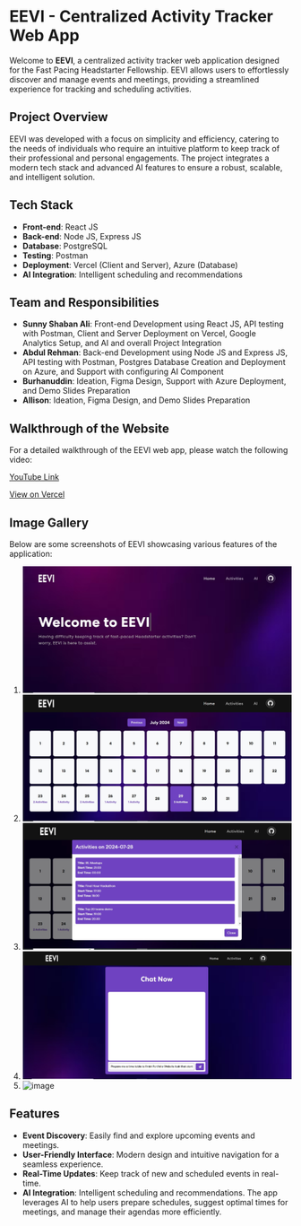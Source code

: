 # EEVI - Centralized Activity Tracker Web App

Welcome to **EEVI**, a centralized activity tracker web application designed for the Fast Pacing Headstarter Fellowship. EEVI allows users to effortlessly discover and manage events and meetings, providing a streamlined experience for tracking and scheduling activities.

## Project Overview

EEVI was developed with a focus on simplicity and efficiency, catering to the needs of individuals who require an intuitive platform to keep track of their professional and personal engagements. The project integrates a modern tech stack and advanced AI features to ensure a robust, scalable, and intelligent solution.

## Tech Stack

- **Front-end**: React JS
- **Back-end**: Node JS, Express JS
- **Database**: PostgreSQL
- **Testing**: Postman
- **Deployment**: Vercel (Client and Server), Azure (Database)
- **AI Integration**: Intelligent scheduling and recommendations

## Team and Responsibilities

- **Sunny Shaban Ali**: Front-end Development using React JS, API testing with Postman, Client and Server Deployment on Vercel, Google Analytics Setup, and AI and overall Project Integration
- **Abdul Rehman**: Back-end Development using Node JS and Express JS, API testing with Postman, Postgres Database Creation and Deployment on Azure, and Support with configuring AI Component
- **Burhanuddin**: Ideation, Figma Design, Support with Azure Deployment, and Demo Slides Preparation
- **Allison**: Ideation, Figma Design, and Demo Slides Preparation

## Walkthrough of the Website

For a detailed walkthrough of the EEVI web app, please watch the following video:

[YouTube Link](https://youtu.be/RyYKJZefvKc)

[View on Vercel](https://headstarter-hackathon-0-f.vercel.app/)

## Image Gallery

Below are some screenshots of EEVI showcasing various features of the application:

1. ![Image 1](images/image_1.jpg)
2. ![Image 2](images/image_2.jpg)
3. ![Image 3](images/image_3.jpg)
4. ![Image 4](images/image_4.jpg)
5. ![image](https://github.com/user-attachments/assets/662e7e7f-91e0-45db-aa2f-539cb399e941)


## Features

- **Event Discovery**: Easily find and explore upcoming events and meetings.
- **User-Friendly Interface**: Modern design and intuitive navigation for a seamless experience.
- **Real-Time Updates**: Keep track of new and scheduled events in real-time.
- **AI Integration**: Intelligent scheduling and recommendations. The app leverages AI to help users prepare schedules, suggest optimal times for meetings, and manage their agendas more efficiently.

